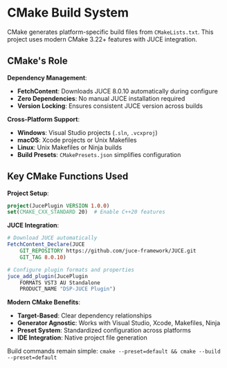 # CMake Build System

CMake generates platform-specific build files from `CMakeLists.txt`.
This project uses modern CMake 3.22+ features with JUCE integration.

## CMake's Role

**Dependency Management**:

- **FetchContent**: Downloads JUCE 8.0.10 automatically during configure
- **Zero Dependencies**: No manual JUCE installation required
- **Version Locking**: Ensures consistent JUCE version across builds

**Cross-Platform Support**:

- **Windows**: Visual Studio projects (`.sln`, `.vcxproj`)
- **macOS**: Xcode projects or Unix Makefiles  
- **Linux**: Unix Makefiles or Ninja builds
- **Build Presets**: `CMakePresets.json` simplifies configuration

## Key CMake Functions Used

**Project Setup**:

```cmake
project(JucePlugin VERSION 1.0.0)
set(CMAKE_CXX_STANDARD 20)  # Enable C++20 features
```

**JUCE Integration**:

```cmake
# Download JUCE automatically
FetchContent_Declare(JUCE
    GIT_REPOSITORY https://github.com/juce-framework/JUCE.git
    GIT_TAG 8.0.10)

# Configure plugin formats and properties
juce_add_plugin(JucePlugin
    FORMATS VST3 AU Standalone
    PRODUCT_NAME "DSP-JUCE Plugin")
```

**Modern CMake Benefits**:

- **Target-Based**: Clear dependency relationships
- **Generator Agnostic**: Works with Visual Studio, Xcode, Makefiles, Ninja
- **Preset System**: Standardized configuration across platforms
- **IDE Integration**: Native project file generation

Build commands remain simple: `cmake --preset=default && cmake --build --preset=default`
